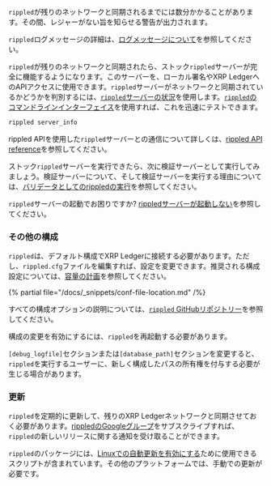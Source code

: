 `rippled`が残りのネットワークと同期されるまでには数分かかることがあります。その間、レジャーがない旨を知らせる警告が出力されます。

`rippled`ログメッセージの詳細は、[ログメッセージについて](../infrastructure/troubleshooting/understanding-log-messages.md)を参照してください。

`rippled`が残りのネットワークと同期されたら、ストック`rippled`サーバーが完全に機能するようになります。このサーバーを、ローカル署名やXRP LedgerへのAPIアクセスに使用できます。`rippled`サーバーがネットワークと同期されているかどうかを判別するには、[`rippled`サーバーの状況](../references/http-websocket-apis/api-conventions/rippled-server-states.md)を使用します。[`rippled`のコマンドラインインターフェイス](../tutorials/http-websocket-apis/build-apps/get-started.md#コマンドライン)を使用すれば、これを迅速にテストできます。

```sh
rippled server_info
```

rippled APIを使用した`rippled`サーバーとの通信について詳しくは、[rippled API reference](../references/http-websocket-apis/index.md)を参照してください。

ストック`rippled`サーバーを実行できたら、次に検証サーバーとして実行してみましょう。検証サーバーについて、そして検証サーバーを実行する理由については、[バリデータとしてのrippledの実行](../infrastructure/configuration/server-modes/run-rippled-as-a-validator.md)を参照してください。

`rippled`サーバーの起動でお困りですか? [rippledサーバーが起動しない](../infrastructure/troubleshooting/server-wont-start.md)を参照してください。

### その他の構成

`rippled`は、デフォルト構成でXRP Ledgerに接続する必要があります。ただし、`rippled.cfg`ファイルを編集すれば、設定を変更できます。推奨される構成設定については、[容量の計画](../infrastructure/installation/capacity-planning.md)を参照してください。

{% partial file="/docs/_snippets/conf-file-location.md" /%}

すべての構成オプションの説明については、[`rippled` GitHubリポジトリー](https://github.com/XRPLF/rippled/blob/master/cfg/rippled-example.cfg)を参照してください。

構成の変更を有効にするには、`rippled`を再起動する必要があります。

`[debug_logfile]`セクションまたは`[database_path]`セクションを変更すると、`rippled`を実行するユーザーに、新しく構成したパスの所有権を付与する必要が生じる場合があります。

### 更新

`rippled`を定期的に更新して、残りのXRP Ledgerネットワークと同期させておく必要があります。[rippledのGoogleグループ](https://groups.google.com/forum/#!forum/ripple-server)をサブスクライブすれば、`rippled`の新しいリリースに関する通知を受け取ることができます。

`rippled`のパッケージには、[Linuxでの自動更新を有効にする](../infrastructure/installation/update-rippled-automatically-on-linux.md)ために使用できるスクリプトが含まれています。その他のプラットフォームでは、手動での更新が必要です。
